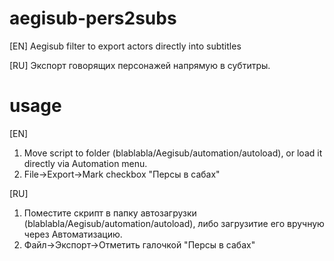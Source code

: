 # aegisub-pers2subs

[EN]
Aegisub filter to export actors directly into subtitles

[RU]
Экспорт говорящих персонажей напрямую в субтитры.


# usage

[EN]
1. Move script to folder (blablabla/Aegisub/automation/autoload), or load it directly via Automation menu.
2. File->Export->Mark checkbox "Персы в сабах"

[RU]
1. Поместите скрипт в папку автозагрузки (blablabla/Aegisub/automation/autoload), либо загрузитие его вручную через Автоматизацию.
2. Файл->Экспорт->Отметить галочкой "Персы в сабах"
